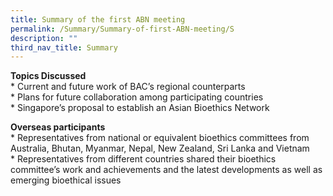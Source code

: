 ```yaml
---
title: Summary of the first ABN meeting
permalink: /Summary/Summary-of-first-ABN-meeting/S
description: ""
third_nav_title: Summary
---
```

****Topics Discussed****<br>
* 
Current and future work of BAC’s regional counterparts<br>
* 
Plans for future collaboration among participating countries<br>
* 
Singapore’s proposal to establish an Asian Bioethics Network<br>

****Overseas participants****<br>
* 
Representatives from national or equivalent bioethics committees from Australia, Bhutan, Myanmar,
Nepal, New Zealand, Sri Lanka and Vietnam<br>
* 
Representatives from different countries shared their bioethics committee’s work and achievements
and the latest developments as well as emerging bioethical issues<br>